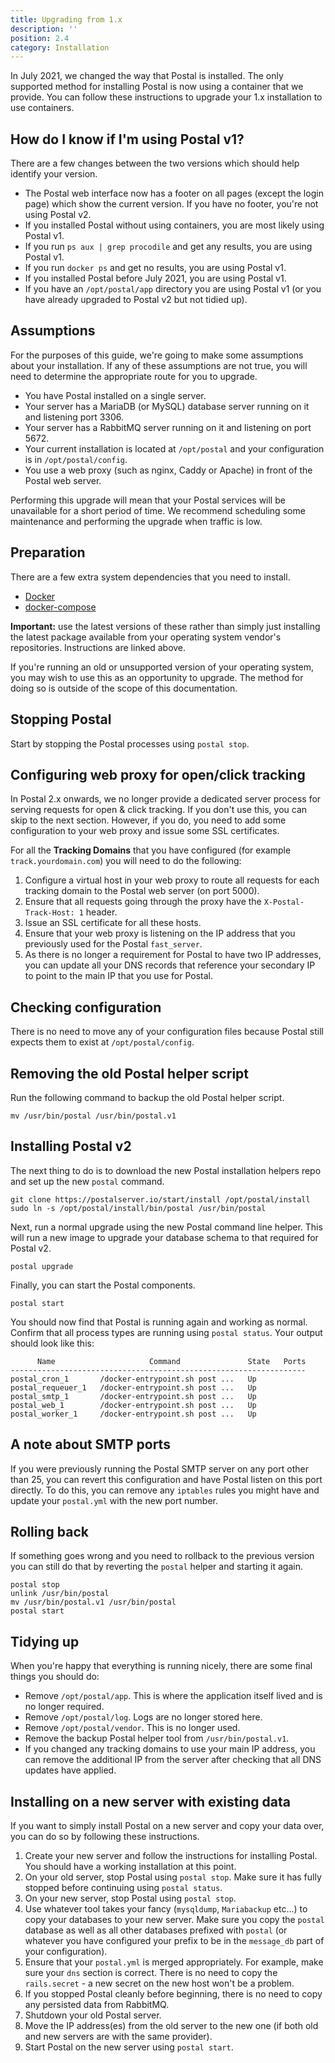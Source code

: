 ```yaml
---
title: Upgrading from 1.x
description: ''
position: 2.4
category: Installation
---
```


In July 2021, we changed the way that Postal is installed. The only supported method for installing Postal is now using a container that we provide. You can follow these instructions to upgrade your 1.x installation to use containers.

## How do I know if I'm using Postal v1?

There are a few changes between the two versions which should help identify your version.

* The Postal web interface now has a footer on all pages (except the login page) which show the current version. If you have no footer, you're not using Postal v2.
* If you installed Postal without using containers, you are most likely using Postal v1.
* If you run `ps aux | grep procodile` and get any results, you are using Postal v1.
* If you run `docker ps` and get no results, you are using Postal v1.
* If you installed Postal before July 2021, you are using Postal v1.
* If you have an `/opt/postal/app` directory you are using Postal v1 (or you have already upgraded to Postal v2 but not tidied up).

## Assumptions

For the purposes of this guide, we're going to make some assumptions about your installation. If any of these assumptions are not true, you will need to determine the appropriate route for you to upgrade.

* You have Postal installed on a single server.
* Your server has a MariaDB (or MySQL) database server running on it and listening port 3306.
* Your server has a RabbitMQ server running on it and listening on port 5672.
* Your current installation is located at `/opt/postal` and your configuration is in `/opt/postal/config`.
* You use a web proxy (such as nginx, Caddy or Apache) in front of the Postal web server.

<alert>
Performing this upgrade will mean that your Postal services will be unavailable for a short period of time. We recommend scheduling some maintenance and performing the upgrade when traffic is low.
</alert>

## Preparation

There are a few extra system dependencies that you need to install.

* [Docker](https://docs.docker.com/get-docker/)
* [docker-compose](https://docs.docker.com/compose/install/)

<alert type="warning">
<b>Important:</b> use the latest versions of these rather than simply just installing the latest package available from your operating system vendor's repositories. Instructions are linked above.
</alert>

If you're running an old or unsupported version of your operating system, you may wish to use this as an opportunity to upgrade. The method for doing so is outside of the scope of this documentation.

## Stopping Postal

Start by stopping the Postal processes using `postal stop`.

## Configuring web proxy for open/click tracking

In Postal 2.x onwards, we no longer provide a dedicated server process for serving requests for open & click tracking. If you don't use this, you can skip to the next section. However, if you do, you need to add some configuration to your web proxy and issue some SSL certificates.

For all the **Tracking Domains** that you have configured (for example `track.yourdomain.com`) you will need to do the following:

1. Configure a virtual host in your web proxy to route all requests for each tracking domain to the Postal web server (on port 5000).
2. Ensure that all requests going through the proxy have the `X-Postal-Track-Host: 1` header.
3. Issue an SSL certificate for all these hosts.
4. Ensure that your web proxy is listening on the IP address that you previously used for the Postal `fast_server`.
5. As there is no longer a requirement for Postal to have two IP addresses, you can update all your DNS records that reference your secondary IP to point to the main IP that you use for Postal.

## Checking configuration

There is no need to move any of your configuration files because Postal still expects them to exist at `/opt/postal/config`.

## Removing the old Postal helper script

Run the following command to backup the old Postal helper script.

```
mv /usr/bin/postal /usr/bin/postal.v1
```

## Installing Postal v2

The next thing to do is to download the new Postal installation helpers repo and set up the new `postal` command.

```
git clone https://postalserver.io/start/install /opt/postal/install
sudo ln -s /opt/postal/install/bin/postal /usr/bin/postal
```

Next, run a normal upgrade using the new Postal command line helper. This will run a new image to upgrade your database schema to that required for Postal v2.

```
postal upgrade
```

Finally, you can start the Postal components.

```
postal start
```

You should now find that Postal is running again and working as normal. Confirm that all process types are running using `postal status`. Your output should look like this:

```
      Name                     Command               State   Ports
------------------------------------------------------------------
postal_cron_1       /docker-entrypoint.sh post ...   Up
postal_requeuer_1   /docker-entrypoint.sh post ...   Up
postal_smtp_1       /docker-entrypoint.sh post ...   Up
postal_web_1        /docker-entrypoint.sh post ...   Up
postal_worker_1     /docker-entrypoint.sh post ...   Up
```

## A note about SMTP ports

If you were previously running the Postal SMTP server on any port other than 25, you can revert this configuration and have Postal listen on this port directly. To do this, you can remove any `iptables` rules you might have and update your `postal.yml` with the new port number.

## Rolling back

If something goes wrong and you need to rollback to the previous version you can still do that by reverting the `postal` helper and starting it again.

```
postal stop
unlink /usr/bin/postal
mv /usr/bin/postal.v1 /usr/bin/postal
postal start
```

## Tidying up

When you're happy that everything is running nicely, there are some final things you should do:

* Remove `/opt/postal/app`. This is where the application itself lived and is no longer required.
* Remove `/opt/postal/log`. Logs are no longer stored here.
* Remove `/opt/postal/vendor`. This is no longer used.
* Remove the backup Postal helper tool from `/usr/bin/postal.v1`.
* If you changed any tracking domains to use your main IP address, you can remove the additional IP from the server after checking that all DNS updates have applied.

## Installing on a new server with existing data

If you want to simply install Postal on a new server and copy your data over, you can do so by following these instructions.

1. Create your new server and follow the instructions for installing Postal. You should have a working installation at this point.
2. On your old server, stop Postal using `postal stop`. Make sure it has fully stopped before continuing using `postal status`.
3. On your new server, stop Postal using `postal stop`.
4. Use whatever tool takes your fancy (`mysqldump`, `Mariabackup` etc...) to copy your databases to your new server. Make sure you copy the `postal` database as well as all other databases prefixed with `postal` (or whatever you have configured your prefix to be in the `message_db` part of your configuration).
5. Ensure that your `postal.yml` is merged appropriately. For example, make sure your `dns` section is correct. There is no need to copy the `rails.secret` - a new secret on the new host won't be a problem.
6. If you stopped Postal cleanly before beginning, there is no need to copy any persisted data from RabbitMQ.
7. Shutdown your old Postal server.
8. Move the IP address(es) from the old server to the new one (if both old and new servers are with the same provider).
9. Start Postal on the new server using `postal start`.
